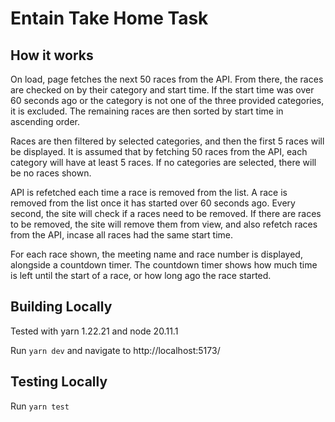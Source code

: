 # Entain Take Home Task

## How it works

On load, page fetches the next 50 races from the API. From there, the races are checked on by their category and start time. If the start time was over 60 seconds ago or the category is not one of the three provided categories, it is excluded. The remaining races are then sorted by start time in ascending order.

Races are then filtered by selected categories, and then the first 5 races will be displayed. It is assumed that by fetching 50 races from the API, each category will have at least 5 races. If no categories are selected, there will be no races shown.

API is refetched each time a race is removed from the list. A race is removed from the list once it has started over 60 seconds ago. Every second, the site will check if a races need to be removed. If there are races to be removed, the site will remove them from view, and also refetch races from the API, incase all races had the same start time.

For each race shown, the meeting name and race number is displayed, alongside a countdown timer. The countdown timer shows how much time is left until the start of a race, or how long ago the race started.

## Building Locally

Tested with yarn 1.22.21 and node 20.11.1

Run `yarn dev` and navigate to http://localhost:5173/

## Testing Locally

Run `yarn test`
